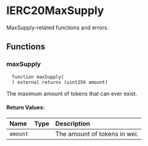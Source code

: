 # IERC20MaxSupply

MaxSupply-related functions and errors.



## Functions
### maxSupply
```solidity
  function maxSupply(
  ) external returns (uint256 amount)
```
The maximum amount of tokens that can ever exist.



#### Return Values:
| Name                           | Type          | Description                                                                  |
| :----------------------------- | :------------ | :--------------------------------------------------------------------------- |
|`amount`|  | The amount of tokens in wei.






